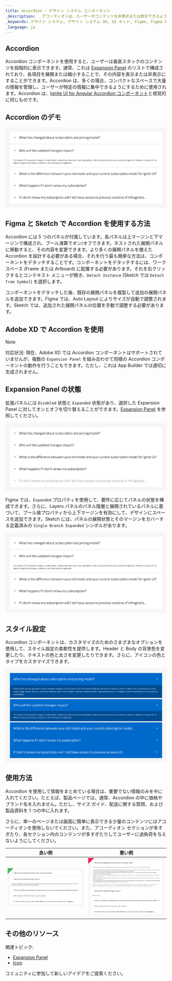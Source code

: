 ```yaml
---
title: Accordion - デザイン システム コンポーネント
_description: 	アコーディオンは、ユーザーがコンテンツを非表示または表示できるようにするユーザー インターフェイス コンポーネントです。
_keywords: デザイン システム, デザイン システム UX, UI キット, Figma, Figma to Angular, Figma からコードをエクスポート, Figma to HTML, Figma UI キット, Sketch, Ignite UI for Angular, Sketch to Angular, Angular, Angular デザイン システム, Sketch からコードをエクスポート, Angular 用のデザイン キット, Sketch HTML, Sketch to HTML, Sketch UI キット, Adobe XD, Adobe XD to Angular, Adobe XD からコードをエクスポート, Adobe XD to HTML, Adobe XD UI キット
_language: ja
---
```


## Accordion

Accordion  コンポーネントを使用すると、ユーザーは垂直スタックのコンテンツを段階的に表示できます。通常、これは [Expansion Panel](expansion-panel.md) のリストで構成されており、各項目を展開または縮小することで、その内容を表示または非表示にすることができます。Accordion は、多くの場合、コンパクトなスペースで大量の情報を管理し、ユーザーが特定の情報に集中できるようにするために使用されます。Accordion は、[Ignite UI for Angular Accordion コンポーネント](https://jp.infragistics.com/products/ignite-ui-angular/angular/components/accordion)と視覚的に同じものです。

## Accordion のデモ

<img class="responsive-img" src="../images/accordion_expanded_panel_demo.png" srcset="../images/accordion_expanded_panel_demo@2x.png 2x" />

## Figma と Sketch で Accordion を使用する方法

Accordion には 5 つのパネルが付属しています。各パネルは上マージンと下マージンで構成され、ブール演算でオン/オフできます。ネストされた展開パネルに移動すると、その内容を変更できます。より多くの展開パネルを備えた Accordion を設計する必要がある場合、それを行う最も簡単な方法は、コンポーネントをデタッチすることです。コンポーネントをデタッチするには、ワークスペース (Frame または Artboard) に配置する必要があります。それを右クリックするとコンテキスト メニューが開き、`Detach Instance` (Sketch では `Detach from Symbol`) を選択します。

コンポーネントをデタッチした後、既存の展開パネルを複製して追加の展開パネルを追加できます。Figma では、Auto Layout によりサイズが自動で調整されます。Sketch では、追加された展開パネルの位置を手動で調整する必要があります。

## Adobe XD で Accordion を使用

> [!NOTE]
> 対応状況: 現在、Adobe XD では Accordion コンポーネントはサポートされていませんが、複数の `Expansion Panel` を組み合わせて同様の Accordion コンポーネントの動作を行うこともできます。ただし、これは App Builder では適切に生成されません。

## Expansion Panel の状態

拡張パネルには `Disabled` 状態と `Expanded` 状態があり、選択した Expansion Panel に対してオンとオフを切り替えることができます。[Expansion Panel](expansion-panel.md) を参照してください。

<img class="responsive-img" src="../images/accordion_disabled-panel.png" srcset="../images/accordion_disabled-panel@2x.png 2x" />
<div class="divider--half"></div>

Figma では、`Expanded` プロパティを使用して、要件に応じてパネルの状態を構成できます。さらに、Layers パネルのパネル階層と展開されているパネルに基づいて、ブール値プロパティから上下マージンを有効にして、デザインにスペースを追加できます。Sketch には、パネルの展開状態とそのマージンをカバーする定義済みの `Single Branch Expanded` シンボルがあります。

<img class="responsive-img" src="../images/accordion_expanded_panel_demo.png" srcset="../images/accordion_expanded_panel_demo@2x.png 2x" />

## スタイル設定

Accordion コンポーネントは、カスタマイズのためのさまざまなオプションを使用して、スタイル設定の柔軟性を提供します。Header と Body の背景色を変更したり、テキストの色と太さを変更したりできます。さらに、アイコンの色とタイプをカスタマイズできます。

<img class="responsive-img" src="../images/accordion_styling.png" srcset="../images/accordion_styling@2x.png 2x" />

## 使用方法

Accordion を使用して情報をまとめている場合は、重要でない情報のみを中に入れてください。たとえば、製品ページでは、通常、Accordion の中に価格やブランド名を入れません。ただし、サイズ ガイド、配送に関する質問、および製品資料を 1 つの中に入れます。

さらに、単一のページまたは画面に簡単に表示できる少量のコンテンツにはアコーディオンを使用しないでください。また、アコーディオン セクションが多すぎたり、各セクション内のコンテンツが多すぎたりしてユーザーに過負荷を与えないようにしてください。

| 良い例                                                                             | 悪い例                                                                              |
| ------------------------------------------------------------------------------ | ---------------------------------------------------------------------------------- |
| <img class="responsive-img" src="../images/accordion_do1.png" srcset="../images/accordion_do1@2x.png 2x" /> | <img class="responsive-img" src="../images/accordion_dont1.png" srcset="../images/accordion_dont1@2x.png 2x" /> |

## その他のリソース

関連トピック:

- [Expansion Panel](expansion-panel.md)
- [Icon](icon.md)

コミュニティに参加して新しいアイデアをご提案ください。
